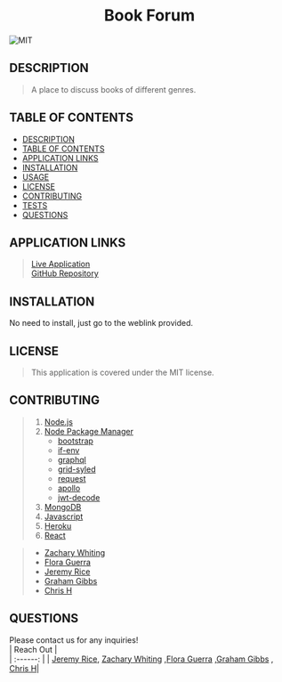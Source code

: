 
# <div align="center">**Book Forum**</div>   
![MIT](https://img.shields.io/badge/License-MIT-blue.svg)  
  
## **DESCRIPTION**   
> A place to discuss books of different genres.     
  
## **TABLE OF CONTENTS**  
* [DESCRIPTION](#DESCRIPTION)  
* [TABLE OF CONTENTS](#TABLE-OF-CONTENTS)  
* [APPLICATION LINKS](#APPLICATION-LINKS) 
* [INSTALLATION](#INSTALLATION)  
* [USAGE](#USAGE)  
* [LICENSE](#LICENSE)  
* [CONTRIBUTING](#CONTRIBUTING)  
* [TESTS](#TESTS)  
* [QUESTIONS](#QUESTIONS)  
  
## **APPLICATION LINKS**   
> [Live Application](https://book-forum.herokuapp.com/)  
> [GitHub Repository](https://github.com/jeremyrice98/book-forum)  
  
## **INSTALLATION**   
No need to install, just go to the weblink provided.  
  
## **LICENSE**  
> This application is covered under the MIT license.
  
## **CONTRIBUTING**  
> 1. [Node.js](https://nodejs.org/en/)
> 2. [Node Package Manager](https://www.npmjs.com/)
>     - [bootstrap](https://getbootstrap.com/)
>     - [if-env](https://www.npmjs.com/package/if-env)
>     - [graphql](https://www.npmjs.com/package/graphql)
>     - [grid-syled](https://www.npmjs.com/package/grid-styled)
>     - [request](https://www.npmjs.com/package/request)
>     - [apollo](https://www.npmjs.com/package/apollo)
>     - [jwt-decode](https://www.npmjs.com/package/jwt-decode)
> 3. [MongoDB](https://www.mongodb.com/)
> 4. [Javascript](https://developer.mozilla.org/en-US/docs/Web/JavaScript)
> 5. [Heroku](www.heroku.com)
> 6. [React](https://reactjs.org/)

> - [Zachary Whiting](https://github.com/ZQWhiting?tab=repositories) 
> - [Flora Guerra](https://github.com/florhaidee?tab=repositories)
> - [Jeremy Rice](https://github.com/jeremyrice98?tab=repositories) 
> - [Graham Gibbs](https://github.com/grahamgibbs)
> - [Chris H](https://github.com/ChrisH81?tab=repositories)  
  
  
## **QUESTIONS**  
Please contact us for any inquiries!  
| Reach Out |  
| :------: | 
| [Jeremy Rice](ricefamily1003@gmail.com), [Zachary Whiting](zach.whiting@icloud.com) ,[Flora Guerra](florhaideedev@gmail.com) ,[Graham Gibbs](grahamski9@gmail.com) , [Chris H](kekaneone@gmail.com)| 